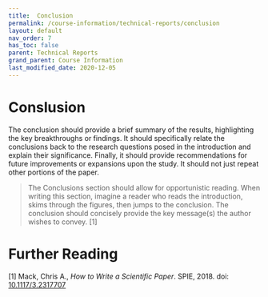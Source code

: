 ```yaml
---
title:  Conclusion
permalink: /course-information/technical-reports/conclusion
layout: default
nav_order: 7
has_toc: false
parent: Technical Reports
grand_parent: Course Information
last_modified_date: 2020-12-05
---
```


# Conslusion

The conclusion should provide a brief summary of the results, highlighting the key breakthroughs or findings.  It should specifically relate the conclusions back to the research questions posed in the introduction and explain their significance.  Finally, it should provide recommendations for future improvements or expansions upon the study.  It should not just repeat other portions of the paper.

> The Conclusions section should allow for opportunistic reading. When writing this section, imagine a reader who reads the introduction, skims through the figures, then jumps to the conclusion. The conclusion should concisely provide the key message(s) the author wishes to convey. [1]

# Further Reading

[1] Mack, Chris A., *How to Write a Scientific Paper*. SPIE, 2018. doi: [10.1117/3.2317707](https://doi.org/10.1117/3.2317707)

